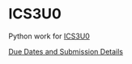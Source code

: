 # ICS3U0
Python work for [ICS3U0](https://github.com/johnfraserss/ICS3U/wiki)

[Due Dates and Submission Details](https://github.com/johnfraserss/ICS3U/wiki/Due-Dates-and-Submission-Details)
